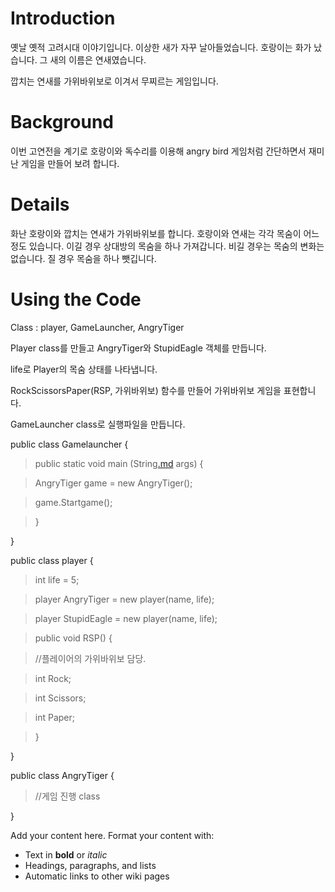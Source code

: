 # Introduction #

옛날 옛적 고려시대 이야기입니다.
이상한 새가 자꾸 날아들었습니다.
호랑이는 화가 났습니다.
그 새의 이름은 연새였습니다.

깝치는 연새를 가위바위보로 이겨서 무찌르는 게임입니다.

# Background #

이번 고연전을 계기로 호랑이와 독수리를 이용해 angry bird 게임처럼 간단하면서 재미난 게임을 만들어 보려 합니다.

# Details #

화난 호랑이와 깝치는 연새가 가위바위보를 합니다.
호랑이와 연새는 각각 목숨이 어느정도 있습니다.
이길 경우 상대방의 목숨을 하나 가져갑니다.
비길 경우는 목숨의 변화는 없습니다.
질 경우 목숨을 하나 뺏깁니다.

# Using the Code #

Class : player, GameLauncher, AngryTiger

Player class를 만들고 AngryTiger와 StupidEagle 객체를 만듭니다.

life로 Player의 목숨 상태를 나타냅니다.

RockScissorsPaper(RSP, 가위바위보) 함수를 만들어 가위바위보 게임을 표현합니다.

GameLauncher class로 실행파일을 만듭니다.



public class Gamelauncher {

> public static void main (String[.md](.md) args) {

> AngryTiger game = new AngryTiger();

> game.Startgame();

> }

}



public class player {

> int life = 5;

> player AngryTiger = new player(name, life);

> player StupidEagle = new player(name, life);

> public void RSP() {

> //플레이어의 가위바위보 담당.

> int Rock;

> int Scissors;

> int Paper;

> }

}

public class AngryTiger {

> //게임 진행 class

}

Add your content here.  Format your content with:
  * Text in **bold** or _italic_
  * Headings, paragraphs, and lists
  * Automatic links to other wiki pages